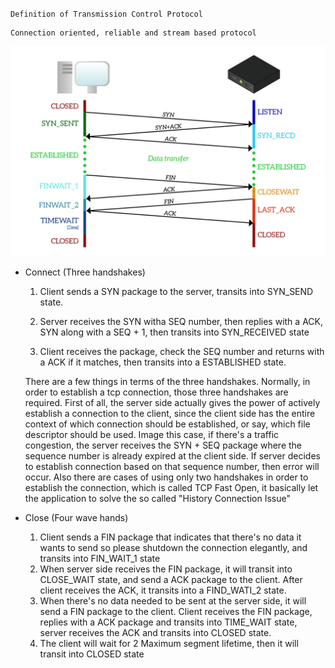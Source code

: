 `Definition of Transmission Control Protocol` 

    Connection oriented, reliable and stream based protocol

![TCP life cycle](tlc.png)


- Connect (Three handshakes) 

    1. Client sends a SYN package to the server, transits into SYN_SEND state.
    
    2. Server receives the SYN witha SEQ number, then replies with a ACK, SYN along with a SEQ + 1, then transits into SYN_RECEIVED state

    3. Client receives the package, check the SEQ number and returns with a ACK if it matches, then transits into a ESTABLISHED state.


    There are a few things in terms of the three handshakes. Normally, in order to establish a tcp connection, those three handshakes are required. First of all, the server side actually gives the power of actively establish a connection to the client, since the client side has the entire context of which connection should be established, or say, which file descriptor should be used. Image this case, if there's a traffic congestion, the server receives the SYN + SEQ package where the sequence number is already expired at the client side. If server decides to establish connection based on that sequence number, then error will occur. Also there are cases of using only two handshakes in order to establish the connection, which is called TCP Fast Open, it basically let the application to solve the so called "History Connection Issue" 


- Close (Four wave hands)

    1. Client sends a FIN package that indicates that there's no data it wants to send   so please shutdown the connection elegantly, and transits into FIN_WAIT_1 state
    2. When server side receives the FIN package, it will transit into CLOSE_WAIT state, and send a ACK package to the client. After client receives the ACK, it transits into a FIND_WATI_2 state.
    3. When there's no data needed to be sent at the server side, it will send a FIN package to the client. Client receives the FIN package, replies with a ACK package and transits into TIME_WAIT state, server receives the ACK and transits into CLOSED state.
    4. The client will wait for 2 Maximum segment lifetime, then it will transit into CLOSED state


